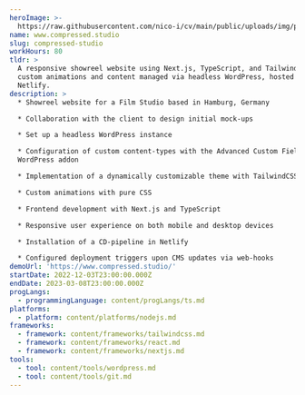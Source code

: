 ```yaml
---
heroImage: >-
  https://raw.githubusercontent.com/nico-i/cv/main/public/uploads/img/projects/compressed/1080-compressed.png
name: www.compressed.studio
slug: compressed-studio
workHours: 80
tldr: >
  A responsive showreel website using Next.js, TypeScript, and TailwindCSS, with
  custom animations and content managed via headless WordPress, hosted on
  Netlify.
description: >
  * Showreel website for a Film Studio based in Hamburg, Germany

  * Collaboration with the client to design initial mock-ups

  * Set up a headless WordPress instance

  * Configuration of custom content-types with the Advanced Custom Fields
  WordPress addon

  * Implementation of a dynamically customizable theme with TailwindCSS

  * Custom animations with pure CSS

  * Frontend development with Next.js and TypeScript

  * Responsive user experience on both mobile and desktop devices

  * Installation of a CD-pipeline in Netlify

  * Configured deployment triggers upon CMS updates via web-hooks
demoUrl: 'https://www.compressed.studio/'
startDate: 2022-12-03T23:00:00.000Z
endDate: 2023-03-08T23:00:00.000Z
progLangs:
  - programmingLanguage: content/progLangs/ts.md
platforms:
  - platform: content/platforms/nodejs.md
frameworks:
  - framework: content/frameworks/tailwindcss.md
  - framework: content/frameworks/react.md
  - framework: content/frameworks/nextjs.md
tools:
  - tool: content/tools/wordpress.md
  - tool: content/tools/git.md
---
```


